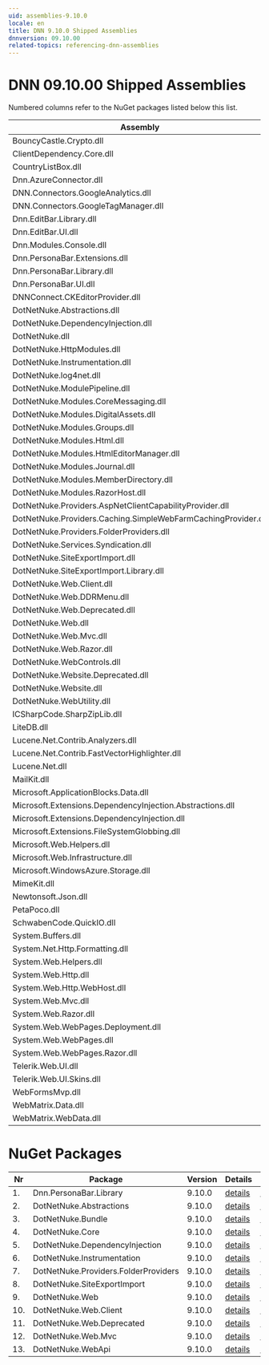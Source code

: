 ```yaml
---
uid: assemblies-9.10.0
locale: en
title: DNN 9.10.0 Shipped Assemblies
dnnversion: 09.10.00
related-topics: referencing-dnn-assemblies
---
```


# DNN 09.10.00 Shipped Assemblies

Numbered columns refer to the NuGet packages listed below this list.

|**Assembly**|**Version**|#1|#2|#3|#4|#5|#6|#7|#8|#9|#10|#11|#12|#13|
|---|---|---|---|---|---|---|---|---|---|---|---|---|---|---|
|BouncyCastle.Crypto.dll|1.8.10.1| | | | | | | | | | | | | |
|ClientDependency.Core.dll|1.9.2.7| | | | | | | | | | | | | |
|CountryListBox.dll|9.10.0.0| | | | | | | | | | | | | |
|Dnn.AzureConnector.dll|9.10.0.0| | | | | | | | | | | | | |
|DNN.Connectors.GoogleAnalytics.dll|0.0.0.0| | | | | | | | | | | | | |
|DNN.Connectors.GoogleTagManager.dll|0.0.0.0| | | | | | | | | | | | | |
|Dnn.EditBar.Library.dll|9.10.0.0| | | | | | | | | | | | | |
|Dnn.EditBar.UI.dll|9.10.0.0| | | | | | | | | | | | | |
|Dnn.Modules.Console.dll|9.10.0.0| | | | | | | | | | | | | |
|Dnn.PersonaBar.Extensions.dll|9.10.0.0| | | | | | | | | | | | | |
|Dnn.PersonaBar.Library.dll|9.10.0.0|1| | | | | | | | | | | | |
|Dnn.PersonaBar.UI.dll|9.10.0.0| | | | | | | | | | | | | |
|DNNConnect.CKEditorProvider.dll|0.0.0.0| | | | | | | | | | | | | |
|DotNetNuke.Abstractions.dll|9.10.0.0| |2| | | | | | | | | | | |
|DotNetNuke.DependencyInjection.dll|9.10.0.0|1| |3|4|5| |7|8|9|10|11|12|13|
|DotNetNuke.dll|9.10.0.0|1| |3|4| | |7|8|9|10|11|12|13|
|DotNetNuke.HttpModules.dll|9.10.0.0| | |3| | | | | | | | | | |
|DotNetNuke.Instrumentation.dll|9.10.0.0|1| |3|4|5|6|7|8|9|10|11|12|13|
|DotNetNuke.log4net.dll|3.0.1.0|1| |3|4|5|6|7|8|9|10|11|12|13|
|DotNetNuke.ModulePipeline.dll|9.10.0.0| | | | | | | | | | | | | |
|DotNetNuke.Modules.CoreMessaging.dll|9.10.0.0| | | | | | | | | | | | | |
|DotNetNuke.Modules.DigitalAssets.dll|9.10.0.0| | |3| | | | | | | | | | |
|DotNetNuke.Modules.Groups.dll|9.10.0.0| | | | | | | | | | | | | |
|DotNetNuke.Modules.Html.dll|9.10.0.0| | | | | | | | | | | | | |
|DotNetNuke.Modules.HtmlEditorManager.dll|9.10.0.0| | | | | | | | | | | | | |
|DotNetNuke.Modules.Journal.dll|9.10.0.0| | | | | | | | | | | | | |
|DotNetNuke.Modules.MemberDirectory.dll|9.10.0.0| | | | | | | | | | | | | |
|DotNetNuke.Modules.RazorHost.dll|9.10.0.0| | | | | | | | | | | | | |
|DotNetNuke.Providers.AspNetClientCapabilityProvider.dll|9.10.0.0| | | | | | | | | | | | | |
|DotNetNuke.Providers.Caching.SimpleWebFarmCachingProvider.dll|9.10.0.0| | | | | | | | | | | | | |
|DotNetNuke.Providers.FolderProviders.dll|9.10.0.0| | |3| | | |7| | | | | | |
|DotNetNuke.Services.Syndication.dll|9.10.0.0| | | | | | | | | | | | | |
|DotNetNuke.SiteExportImport.dll|9.10.0.0| | |3| | | | |8| | | | | |
|DotNetNuke.SiteExportImport.Library.dll|9.10.0.0| | |3| | | | |8| | | | | |
|DotNetNuke.Web.Client.dll|9.10.0.0| | |3| | | | | | |10| |12| |
|DotNetNuke.Web.DDRMenu.dll|9.10.0.0| | | | | | | | | | | | | |
|DotNetNuke.Web.Deprecated.dll|9.10.0.0| | |3| | | | | | | |11| | |
|DotNetNuke.Web.dll|9.10.0.0|1| |3| | | | |8|9| |11|12|13|
|DotNetNuke.Web.Mvc.dll|9.10.0.0| | |3| | | | | | | | |12| |
|DotNetNuke.Web.Razor.dll|9.10.0.0| | | | | | | | | | | | | |
|DotNetNuke.WebControls.dll|2.4.0.598| | |3| | | | | | | | | | |
|DotNetNuke.Website.Deprecated.dll|9.10.0.0| | | | | | | | | | | | | |
|DotNetNuke.Website.dll|9.10.0.0| | | | | | | | | | | | | |
|DotNetNuke.WebUtility.dll|4.2.1.783|1| |3| | | | |8|9| |11|12|13|
|ICSharpCode.SharpZipLib.dll|0.86.0.518| | | | | | | | | | | | | |
|LiteDB.dll|3.1.0.0| | | | | | | | | | | | | |
|Lucene.Net.Contrib.Analyzers.dll|3.0.3| | | | | | | | | | | | | |
|Lucene.Net.Contrib.FastVectorHighlighter.dll|3.0.3| | | | | | | | | | | | | |
|Lucene.Net.dll|3.0.3.0| | | | | | | | | | | | | |
|MailKit.dll|2.13.0.0| | | | | | | | | | | | | |
|Microsoft.ApplicationBlocks.Data.dll|2.0.0.0|1| |3|4| | |7|8|9|10|11|12|13|
|Microsoft.Extensions.DependencyInjection.Abstractions.dll|2.1.1.18157| | | | | | | | | | | | | |
|Microsoft.Extensions.DependencyInjection.dll|2.1.1.18157|1| |3|4|5| |7|8|9|10|11|12|13|
|Microsoft.Extensions.FileSystemGlobbing.dll|3.100.119.61404| | | | | | | | | | | | | |
|Microsoft.Web.Helpers.dll|3.0.61128.0| | | | | | | | | | | | | |
|Microsoft.Web.Infrastructure.dll|1.0.20105.407| | |3| | | | | | | | |12| |
|Microsoft.WindowsAzure.Storage.dll|8.3.0.0| | | | | | | | | | | | | |
|MimeKit.dll|2.13.0.0| | | | | | | | | | | | | |
|Newtonsoft.Json.dll|10.0.3.21018| | |3| | | | | | | | |12|13|
|PetaPoco.dll|6.0.415.0| | | | | | | | | | | | | |
|SchwabenCode.QuickIO.dll|2.6.2.0| | | | | | | | | | | | | |
|System.Buffers.dll|4.6.28619.01| | | | | | | | | | | | | |
|System.Net.Http.Formatting.dll|5.2.61128.0| | | | | | | | | | | | | |
|System.Web.Helpers.dll|3.0.61128.0| | | | | | | | | | | | | |
|System.Web.Http.dll|5.2.61128.0| | | | | | | | | | | | | |
|System.Web.Http.WebHost.dll|5.2.61128.0| | | | | | | | | | | | | |
|System.Web.Mvc.dll|5.2.61128.0| | | | | | | | | | | | | |
|System.Web.Razor.dll|3.0.61128.0| | | | | | | | | | | | | |
|System.Web.WebPages.Deployment.dll|3.0.61128.0| | | | | | | | | | | | | |
|System.Web.WebPages.dll|3.0.61128.0| | | | | | | | | | | | | |
|System.Web.WebPages.Razor.dll|3.0.61128.0| | | | | | | | | | | | | |
|Telerik.Web.UI.dll|2013.2.717.40| | |3| | | | | | | |11| | |
|Telerik.Web.UI.Skins.dll|2013.2.717.40| | | | | | | | | | | | | |
|WebFormsMvp.dll|1.4.1.0| | | | | | | | | | | | | |
|WebMatrix.Data.dll|3.0.61128.0| | | | | | | | | | | | | |
|WebMatrix.WebData.dll|3.0.61128.0| | | | | | | | | | | | | |

# NuGet Packages

|**Nr**|**Package**|**Version**|Details|NuGet|
|---|---|---|---|---|
|1.|Dnn.PersonaBar.Library|9.10.0|[details](xref:nuget-Dnn.PersonaBar.Library-9.10.0)|[NuGet](https://www.nuget.org/packages/Dnn.PersonaBar.Library/9.10.0)|
|2.|DotNetNuke.Abstractions|9.10.0|[details](xref:nuget-DotNetNuke.Abstractions-9.10.0)|[NuGet](https://www.nuget.org/packages/DotNetNuke.Abstractions/9.10.0)|
|3.|DotNetNuke.Bundle|9.10.0|[details](xref:nuget-DotNetNuke.Bundle-9.10.0)|[NuGet](https://www.nuget.org/packages/DotNetNuke.Bundle/9.10.0)|
|4.|DotNetNuke.Core|9.10.0|[details](xref:nuget-DotNetNuke.Core-9.10.0)|[NuGet](https://www.nuget.org/packages/DotNetNuke.Core/9.10.0)|
|5.|DotNetNuke.DependencyInjection|9.10.0|[details](xref:nuget-DotNetNuke.DependencyInjection-9.10.0)|[NuGet](https://www.nuget.org/packages/DotNetNuke.DependencyInjection/9.10.0)|
|6.|DotNetNuke.Instrumentation|9.10.0|[details](xref:nuget-DotNetNuke.Instrumentation-9.10.0)|[NuGet](https://www.nuget.org/packages/DotNetNuke.Instrumentation/9.10.0)|
|7.|DotNetNuke.Providers.FolderProviders|9.10.0|[details](xref:nuget-DotNetNuke.Providers.FolderProviders-9.10.0)|[NuGet](https://www.nuget.org/packages/DotNetNuke.Providers.FolderProviders/9.10.0)|
|8.|DotNetNuke.SiteExportImport|9.10.0|[details](xref:nuget-DotNetNuke.SiteExportImport-9.10.0)|[NuGet](https://www.nuget.org/packages/DotNetNuke.SiteExportImport/9.10.0)|
|9.|DotNetNuke.Web|9.10.0|[details](xref:nuget-DotNetNuke.Web-9.10.0)|[NuGet](https://www.nuget.org/packages/DotNetNuke.Web/9.10.0)|
|10.|DotNetNuke.Web.Client|9.10.0|[details](xref:nuget-DotNetNuke.Web.Client-9.10.0)|[NuGet](https://www.nuget.org/packages/DotNetNuke.Web.Client/9.10.0)|
|11.|DotNetNuke.Web.Deprecated|9.10.0|[details](xref:nuget-DotNetNuke.Web.Deprecated-9.10.0)|[NuGet](https://www.nuget.org/packages/DotNetNuke.Web.Deprecated/9.10.0)|
|12.|DotNetNuke.Web.Mvc|9.10.0|[details](xref:nuget-DotNetNuke.Web.Mvc-9.10.0)|[NuGet](https://www.nuget.org/packages/DotNetNuke.Web.Mvc/9.10.0)|
|13.|DotNetNuke.WebApi|9.10.0|[details](xref:nuget-DotNetNuke.WebApi-9.10.0)|[NuGet](https://www.nuget.org/packages/DotNetNuke.WebApi/9.10.0)|


